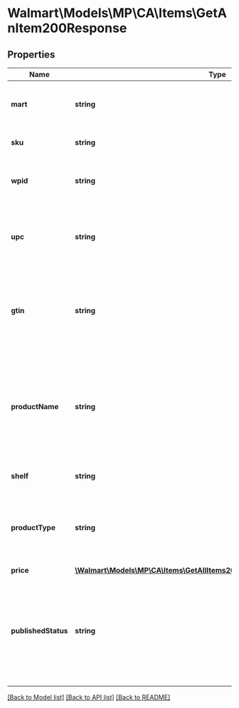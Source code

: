 # Walmart\Models\MP\CA\Items\GetAnItem200Response

## Properties

Name | Type | Description | Notes
------------ | ------------- | ------------- | -------------
**mart** | **string** | The marketplace name. Example: 'WALMART_CA' | [optional]
**sku** | **string** | Unique identifier for the item | [optional]
**wpid** | **string** | An alphanumeric Product ID generated by Walmart | [optional]
**upc** | **string** | The 12-digit bar code used extensively for retail packaging in the United States | [optional]
**gtin** | **string** | The GTIN-compatible Product ID (i.e. UPC or EAN). UPCs must be 12 or 14 digitis in length. EANs must be 13 digits in length. | [optional]
**productName** | **string** | A seller-specified, alphanumeric string uniquely identifying the product name. Example: 'Sterling Silver Blue Diamond Heart Pendant with 18in Chain' | [optional]
**shelf** | **string** | Walmart assigned item shelf name | [optional]
**productType** | **string** | A seller-specified, alphanumeric string uniquely identifying the Product Type. Example: 'Diamond' | [optional]
**price** | [**\Walmart\Models\MP\CA\Items\GetAllItems200ResponseItemResponseInnerPrice**](GetAllItems200ResponseItemResponseInnerPrice.md) |  | [optional]
**publishedStatus** | **string** | The published status of an item describes where the item is in the submission process. Examples of allowed values are PUBLISHED, UNPUBLISHED. | [optional]


[[Back to Model list]](./) [[Back to API list]](../../../../../README.md#supported-apis) [[Back to README]](../../../../../README.md)
